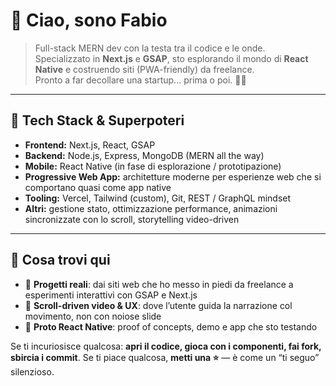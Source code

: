 # 👋 Ciao, sono Fabio

> Full-stack MERN dev con la testa tra il codice e le onde.  
> Specializzato in **Next.js** e **GSAP**, sto esplorando il mondo di **React Native** e costruendo siti (PWA-friendly) da freelance.  
> Pronto a far decollare una startup... prima o poi. 🚀🌊

---

## 🔧 Tech Stack & Superpoteri

- **Frontend:** Next.js, React, GSAP
- **Backend:** Node.js, Express, MongoDB (MERN all the way)  
- **Mobile:** React Native (in fase di esplorazione / prototipazione)  
- **Progressive Web App:** architetture moderne per esperienze web che si comportano quasi come app native  
- **Tooling:** Vercel, Tailwind (custom), Git, REST / GraphQL mindset  
- **Altri:** gestione stato, ottimizzazione performance, animazioni sincronizzate con lo scroll, storytelling video-driven

---

## 🚀 Cosa trovi qui

- 📁 **Progetti reali**: dai siti web che ho messo in piedi da freelance a esperimenti interattivi con GSAP e Next.js  
- 🎥 **Scroll-driven video & UX**: dove l’utente guida la narrazione col movimento, non con noiose slide  
- 📱 **Proto React Native**: proof of concepts, demo e app che sto testando  

Se ti incuriosisce qualcosa: **apri il codice, gioca con i componenti, fai fork, sbircia i commit**. Se ti piace qualcosa, **metti una ⭐** — è come un “ti seguo” silenzioso.
